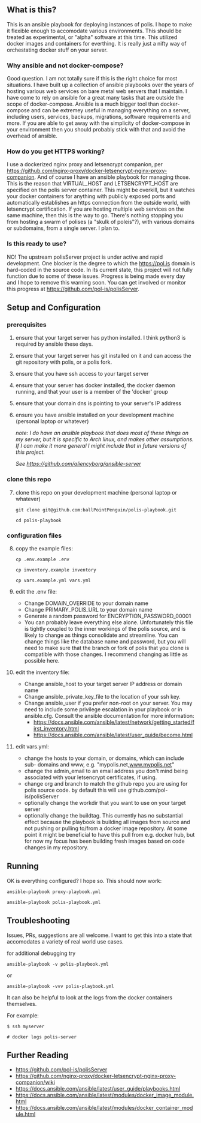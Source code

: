 ## What is this?

This is an ansible playbook for deploying instances of polis. I hope to make it
flexible enough to accomodate various environments. This should be treated as
experimental, or "alpha" software at this time. This utilized docker images
and containers for everthing. It is really just a nifty way of orchestating
docker stuff on your server.

### Why ansible and not docker-compose?

Good question. I am not totally sure if this is the right choice for most
situations. I have built up a collection of ansible playbooks over the years
of hosting various web services on bare metal web servers that I maintain.
I have come to rely on ansible for a great many tasks that are outside the
scope of docker-compose. Ansible is a much bigger tool than docker-compose and
can be extremey useful in managing everything on a server, including users,
services, backups, migrations, software requirements and more. If you are able
to get away with the simplicity of docker-compose in your environment then you
should probably stick with that and avoid the overhead of ansible.

### How do you get HTTPS working?

I use a dockerized nginx proxy and letsencrypt companion, per
https://github.com/nginx-proxy/docker-letsencrypt-nginx-proxy-companion. And of
course I have an ansible playbook for managing those. This is the reason that
VIRTUAL_HOST and LETSENCRYPT_HOST are specified on the polis server container.
This might be overkill, but it watches your docker containers for anything with
publicly exposed ports and automatically establishes an https connection from
the outside world, with letsencrypt certification. If you are hosting multiple
web services on the same machine, then this is the way to go. There's nothing
stopping you from hosting a swarm of polises (a "skulk of poleis"?), with
various domains or subdomains, from a single server. I plan to.

### Is this ready to use?

NO! The upstream polisServer project is under active and rapid development. One
blocker is the degree to which the https://pol.is domain is hard-coded in the
source code. In its current state, this project will not fully function due
to some of these issues. Progress is being made every day and I hope to remove
this warning soon. You can get involved or monitor this progress at
https://github.com/pol-is/polisServer.

## Setup and Configuration

### prerequisites

1. ensure that your target server has python installed. I think python3 is
  required by ansible these days.
2. ensure that your target server has git installed on it and can access
  the git repository with polis, or a polis fork.
3. ensure that you have ssh access to your target server
4. ensure that your server has docker installed, the docker daemon running, and
  that your user is a member of the 'docker' group
5. ensure that your domain dns is pointing to your server's IP address
6. ensure you have ansible installed on your development machine (personal
   laptop or whatever)

    _note: I do have an ansible playbook that does most of these things on my
   server, but it is specific to Arch linux, and makes other assumptions. If I
   can make it more general I might include that in future versions of this
   project._

   _See https://github.com/aliencyborg/ansible-server_

### clone this repo

7. clone this repo on your development machine (personal laptop or whatever)

   `git clone git@github.com:ballPointPenguin/polis-playbook.git`

   `cd polis-playbook`

### configuration files

8. copy the example files:

   `cp .env.example .env`

   `cp inventory.example inventory`

   `cp vars.example.yml vars.yml`

9. edit the .env file:
    - Change DOMAIN_OVERRIDE to your domain name
    - Change PRIMARY_POLIS_URL to your domain name
    - Generate a random password for ENCRYPTION_PASSWORD_00001
    - You can probably leave everything else alone. Unfortunately this file
      is tightly coupled to the inner workings of the polis source, and is
      likely to change as things consolidate and streamline. You can change
      things like the database name and password, but you will need to make
      sure that the branch or fork of polis that you clone is compatible with
      those changes. I recommend changing as little as possible here.
10. edit the inventory file:
    - Change ansible_host to your target server IP address or domain name
    - Change ansible_private_key_file to the location of your ssh key.
    - Change ansible_user if you prefer non-root on your server. You may need
      to include some privilege escalation in your playbook or in ansible.cfg.
      Consult the ansible documentation for more information:
      - https://docs.ansible.com/ansible/latest/network/getting_started/first_inventory.html
      - https://docs.ansible.com/ansible/latest/user_guide/become.html
11. edit vars.yml:
    - change the hosts to your domain, or domains, which can include sub-
      domains and www, e.g. "mypolis.net,www.mypolis.net"
    - change the admin_email to an email address you don't mind being
      associated with your letsencrypt certificates, if using.
    - change org and branch to match the github repo you are using for polis
      source code. by default this will use github.com/pol-is/polisServer
    - optionally change the workdir that you want to use on your target server
    - optionally change the buildtag. This currently has no substantial effect
      because the playbook is building all images from source and not pushing
      or pulling to/from a docker image repository. At some point it might be
      beneficial to have this pull from e.g. docker hub, but for now my focus
      has been building fresh images based on code changes in my repository.

## Running

OK is everything configured? I hope so. This should now work:

`ansible-playbook proxy-playbook.yml`

`ansible-playbook polis-playbook.yml`

## Troubleshooting

Issues, PRs, suggestions are all welcome. I want to get this into a state that
accomodates a variety of real world use cases.

for additional debugging try

`ansible-playbook -v polis-playbook.yml`

or

`ansible-playbook -vvv polis-playbook.yml`

It can also be helpful to look at the logs from the docker containers themselves.

For example:

`$ ssh myserver`

`# docker logs polis-server`

## Further Reading
- https://github.com/pol-is/polisServer
- https://github.com/nginx-proxy/docker-letsencrypt-nginx-proxy-companion/wiki
- https://docs.ansible.com/ansible/latest/user_guide/playbooks.html
- https://docs.ansible.com/ansible/latest/modules/docker_image_module.html
- https://docs.ansible.com/ansible/latest/modules/docker_container_module.html